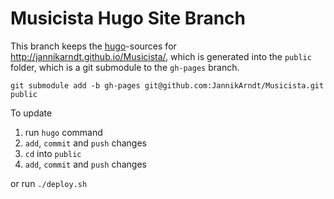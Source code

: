 # Musicista Hugo Site Branch

This branch keeps the [hugo](http://gohugo.io/)-sources for http://jannikarndt.github.io/Musicista/, which is generated into the `public` folder, which is a git submodule to the `gh-pages` branch.

    git submodule add -b gh-pages git@github.com:JannikArndt/Musicista.git public

To update

1. run `hugo` command
2. `add`, `commit` and `push` changes
3. `cd` into `public` 
4. `add`, `commit` and `push` changes

or run `./deploy.sh`